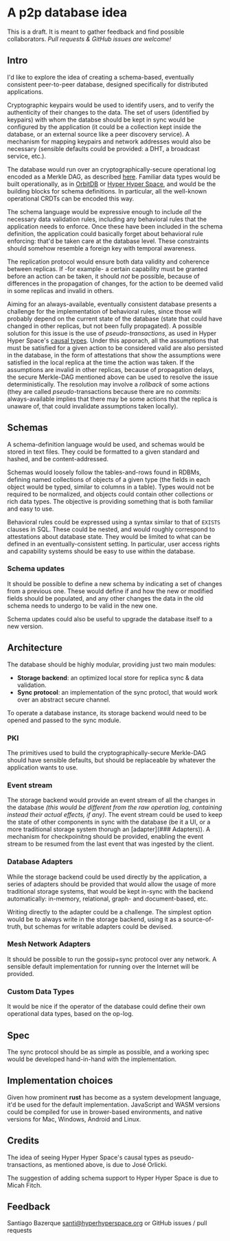 # A p2p database idea

This is a draft. It is meant to gather feedback and find possible collaborators. _Pull requests & GitHub issues are welcome!_

## Intro
I'd like to explore the idea of creating a schema-based, eventually consistent peer-to-peer database, designed specifically for distributed applications. 

Cryptographic keypairs would be used to identify users, and to verify the authenticity of their changes to the data. The set of users (identified by keypairs) with whom the databse should be kept in sync would be configured by the application (it could be a collection kept inside the database, or an external source like a peer discovery service). A mechanism for mapping keypairs and network addresses would also be necessary (sensible defaults could be provided: a DHT, a broadcast service, etc.).

The database would run over an cryptographically-secure operational log encoded as a Merkle DAG, as described [here](https://research.protocol.ai/blog/2019/a-new-lab-for-resilient-networks-research/PL-TechRep-merkleCRDT-v0.1-Dec30.pdf). Familiar data types would be built operationally, as in [OrbitDB](https://github.com/orbitdb/orbit-db) or [Hyper Hyper Space](https://www.hyperhyperspace.org), and would be the building blocks for schema definitions. In particular, all the well-known operational CRDTs can be encoded this way.

The schema language would be expressive enough to include _all_ the necessary data validation rules, including any behavioral rules that the application needs to enforce. Once these have been included in the schema definition, the application could basically forget about behavioral rule enforcing: that'd be taken care at the database level. These constraints should somehow resemble a foreign key with temporal awareness.

The replication protocol would ensure both data validity and coherence between replicas. If -for example- a certain capability must be granted before an action can be taken, it should _not_ be possible, because of differences in the propagation of changes, for the action to be deemed valid in some replicas and invalid in others.

Aiming for an always-available, eventually consistent database presents a challenge for the implementation of behavioral rules, since those will probably depend on the current state of the database (state that could have changed in other replicas, but not been fully propagated). A possible solution for this issue is the use of _pseudo-transactions_, as used in Hyper Hyper Space's [causal types](https://github.com/hyperhyperspace/hyperhyperspace-core/tree/master/src/data/collections/causal). Under this apporach, all the assumptions that must be satisfied for a given action to be considered valid are also persisted in the database, in the form of attestations that show the assumptions were satisfied in the local replica at the time the action was taken. If the assumptions are invalid in other replicas, because of propagation delays, the secure Merkle-DAG mentioned above can be used to resolve the issue deterministically. The resolution may involve a _rollback_ of some actions (they are called _pseudo_-transactions because there are no _commits_: always-available implies that there may be some actions that the replica is unaware of, that could invalidate assumptions taken locally).

## Schemas

A schema-definition language would be used, and schemas would be stored in text files. They could be formatted to a given standard and hashed, and be content-addressed.

Schemas would loosely follow the tables-and-rows found in RDBMs, defining named collections of objects of a given type (the fields in each object would be typed, similar to columns in a table). Types would not be required to be normalized, and objects could contain other collections or rich data types. The objective is providing something that is both familiar and easy to use.

Behavioral rules could be expressed using a syntax similar to that of `EXISTS` clauses in SQL. These could be nested, and would roughly correspond to attestations about database state. They would be limited to what can be defined in an eventually-consistent setting. In particular, user access rights and capability systems should be easy to use within the database.

### Schema updates

It should be possible to define a new schema by indicating a set of changes from a previous one. These would define if and how the new or modified fields should be populated, and any other changes the data in the old schema needs to undergo to be valid in the new one.

Schema updates could also be useful to upgrade the database itself to a new version.
 

## Architecture

The database should be highly modular, providing just two main modules:

- **Storage backend**: an optimized local store for replica sync & data validation.
- **Sync protocol**: an implementation of the sync protocl, that would work over an abstract secure channel.

To operate a database instance, its storage backend would need to be opened and passed to the sync module. 

### PKI

The primitives used to build the cryptographically-secure Merkle-DAG should have sensible defaults, but should be replaceable by whatever the application wants to use.

### Event stream

The storage backend would provide an event stream of all the changes in the database _(this would be different from the raw operation log, containing instead their actual effects, if any)_. The event stream could be used to keep the state of other components in sync with the database (be it a UI, or a more traditional storage system thorugh an [adapter](### Adapters)). A mechanism for checkpoinitng should be provided, enabling the event stream to be resumed from the last event that was ingested by the client.

### Database Adapters

While the storage backend could be used directly by the application, a series of adapters should be provided that would allow the usage of more traditional storage systems, that would be kept in-sync with the backend automatically: in-memory, relational, graph- and document-based, etc.

Writing directly to the adapter could be a challenge. The simplest option would be to always write in the storage backend, using it as a source-of-truth, but schemas for writable adapters could be devised.

### Mesh Network Adapters

It should be possible to run the gossip+sync protocol over any network. A sensible default implementation for running over the Internet will be provided.

### Custom Data Types

It would be nice if the operator of the database could define their own operational data types, based on the op-log.

## Spec

The sync protocol should be as simple as possible, and a working spec would be developed hand-in-hand with the implementation.

## Implementation choices

Given how prominent **rust** has become as a system development language, it'd be used for the default implementation. JavaScript and WASM versions could be compiled for use in brower-based environments, and native versions for Mac, Windows, Android and Linux.

## Credits

The idea of seeing Hyper Hyper Space's causal types as pseudo-transactions, as mentioned above, is due to José Orlicki. 

The suggestion of adding schema support to Hyper Hyper Space is due to Micah Fitch.


## Feedback

Santiago Bazerque [santi@hyperhyperspace.org](mailto:santi@hyperhyperspace.org) or GitHub issues / pull requests
